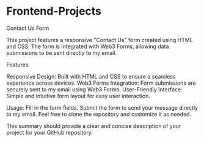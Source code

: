# Frontend-Projects

Contact Us Form

This project features a responsive "Contact Us" form created using HTML and CSS. The form is integrated with Web3 Forms, allowing data submissions to be sent directly to my email.

Features:

Responsive Design: Built with HTML and CSS to ensure a seamless experience across devices.
Web3 Forms Integration: Form submissions are securely sent to my email using Web3 Forms.
User-Friendly Interface: Simple and intuitive form layout for easy user interaction.

Usage:
Fill in the form fields.
Submit the form to send your message directly to my email.
Feel free to clone the repository and customize it as needed.

This summary should provide a clear and concise description of your project for your GitHub repository.
